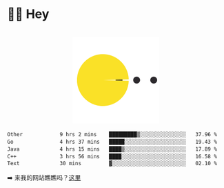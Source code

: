 
# 👋🏻 Hey
<div align="center">
	<br>
	<img src="https://raw.githubusercontent.com/Aniket965/Aniket965/master/pacman.svg?sanitize=true" width="200" height="200">
	<br>
</div>

<!--START_SECTION:waka-->

```txt
Other            9 hrs 2 mins    █████████▒░░░░░░░░░░░░░░░   37.96 %
Go               4 hrs 37 mins   █████░░░░░░░░░░░░░░░░░░░░   19.43 %
Java             4 hrs 15 mins   ████▒░░░░░░░░░░░░░░░░░░░░   17.89 %
C++              3 hrs 56 mins   ████░░░░░░░░░░░░░░░░░░░░░   16.58 %
Text             30 mins         ▓░░░░░░░░░░░░░░░░░░░░░░░░   02.10 %
```

<!--END_SECTION:waka-->

 ➡️  来我的网站瞧瞧吗？[这里](https://www.shaolongfei.com)
